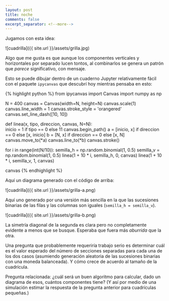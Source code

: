 ```yaml
--- 
layout: post 
title: noche 
comments: false 
excerpt_separator: <!--more--> 
---
```


Jugamos con esta idea:

![cuadrilla]({{ site.url }}/assets/grilla.jpg) 

<!--more-->

Algo que me gusta es que aunque los componentes verticales y horizontales
por separado lucen tontos, al combinarlos se genera un patrón que _parece_
significativo, con mensaje. 

Esto se puede dibujar dentro de un cuaderno Jupyter relativamente fácil
con el paquete `ipycanvas` que descubrí hoy mientras pensaba en esto:

{% highlight python %} 
from ipycanvas import Canvas 
import numpy as np

N = 400 
canvas = Canvas(width=N, height=N) 
canvas.scale(1) 
canvas.line_width = 1 
canvas.stroke_style = 'orangered' 
canvas.set_line_dash([10, 10])

def linea(x, tipo, direccion, canvas, N=N):   
    inicio = 1 if tipo == 0 else 11 
    canvas.begin_path() 
    a = [inicio, x] if direccion == 0 else [x, inicio] 
    b = [N, x] if direccion == 0 else [x, N] 
    canvas.move_to(*a) 
    canvas.line_to(*b) 
    canvas.stroke()

for i in range(int(N/10)):
    semilla_h = np.random.binomial(1, 0.5)
    semilla_v = np.random.binomial(1, 0.5)
    linea(1 + 10 * i, semilla_h, 0, canvas)
    linea(1 + 10 * i, semilla_v, 1, canvas)

canvas
{% endhighlight %}

Aquí un diagrama generado con el código de arriba:

![cuadrilla]({{ site.url }}/assets/grilla-a.png)

Aquí uno generado por una versión más sencilla en la que las sucesiones
binarias de las filas y las columnas son iguales (`semilla_h
= semilla_v`). 

![cuadrilla]({{ site.url }}/assets/grilla-b.png) 

La simetría diagonal de la segunda es clara pero no completamente evidente
a menos que se busque. Esperaba que fuera más _aburrida_ que la otra.

Una pregunta que probablemente requeriría trabajo serio es determinar cuál
es el valor esperado del número de secciones separadas para cada una de
los dos casos (asumiendo generación aleatoria de las sucesiones binarias
con una moneda balanceada). Y cómo crece de acuerdo al tamaño de la
cuadrícula.

Pregunta relacionada: ¿cuál será un buen algoritmo para calcular, dado un
diagrama de esos, cuántos componentes tiene? (Y así por medio de una
simulación estimar la respuesta de la pregunta anterior para cuadrículas
pequeñas.)
